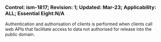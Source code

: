 ### Control: ism-1817; Revision: 1; Updated: Mar-23; Applicability: ALL; Essential Eight:N/A
<p>Authentication and authorisation of clients is performed when clients call web APIs that facilitate access to data not authorised for release into the public domain.</p>